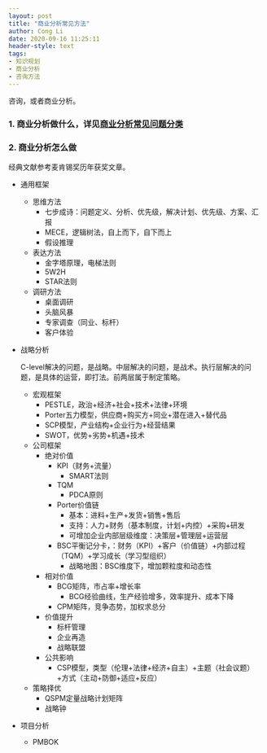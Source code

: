 ```yaml
---
layout: post
title: "商业分析常见方法"
author: Cong Li
date: 2020-09-16 11:25:11
header-style: text
tags:
- 知识规划
- 商业分析
- 咨询方法
---
```

咨询，或者商业分析。

### 1. 商业分析做什么，详见[商业分析常见问题分类](http://www.congli.pw/2017/10/07/business-case-exp/)

### 2. 商业分析怎么做

经典文献参考麦肯锡奖历年获奖文章。

- 通用框架
  - 思维方法
    - 七步成诗：问题定义、分析、优先级，解决计划、优先级、方案、汇报
    - MECE，逻辑树法，自上而下，自下而上
    - 假设推理
  - 表达方法
    - 金字塔原理，电梯法则
    - 5W2H
    - STAR法则
  - 调研方法
    - 桌面调研
    - 头脑风暴
    - 专家调查（同业、标杆）
    - 客户体验
  
- 战略分析
  
  C-level解决的问题，是战略。中层解决的问题，是战术。执行层解决的问题，是具体的运营，即打法。前两层属于制定策略。
  
  - 宏观框架
    - PESTLE，政治+经济+社会+技术+法律+环境
    - Porter五力模型，供应商+购买方+同业+潜在进入+替代品
    - SCP模型，产业结构+企业行为+经营结果
    - SWOT，优势+劣势+机遇+技术
  - 公司框架
    - 绝对价值
      - KPI（财务+流量）
        - SMART法则
      - TQM
        - PDCA原则
      - Porter价值链
        - 基本：进料+生产+发货+销售+售后
        - 支持：人力+财务（基本制度，计划+内控）+采购+研发
        - 可增加企业内部层级维度：决策层+管理层+运营层
      - BSC平衡记分卡，：财务（KPI）+客户（价值链）+内部过程（TQM）+学习成长（学习型组织）
        - 战略地图：BSC维度下，增加颗粒度和动态性
    - 相对价值
      - BCG矩阵，市占率+增长率
        - BCG经验曲线，生产经验增多，效率提升、成本下降
      - CPM矩阵，竞争态势，加权求总分
    - 价值提升
      - 标杆管理
      - 企业再造
      - 战略联盟
    - 公共影响
      - CSP模型，类型（伦理+法律+经济+自主）+主题（社会议题）+方式（主动+防御+适应+反应）
  - 策略择优
    - QSPM定量战略计划矩阵
    - 战略钟
  
- 项目分析
  
  - PMBOK